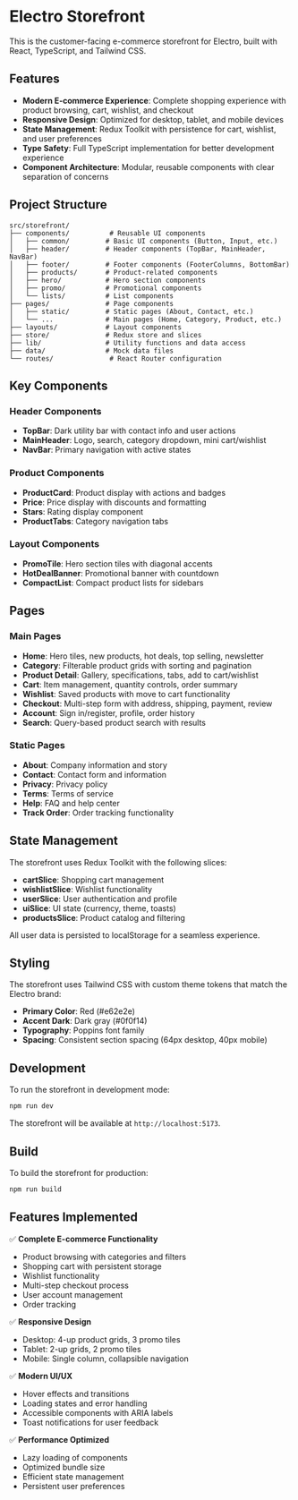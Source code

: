 # Electro Storefront

This is the customer-facing e-commerce storefront for Electro, built with React, TypeScript, and Tailwind CSS.

## Features

- **Modern E-commerce Experience**: Complete shopping experience with product browsing, cart, wishlist, and checkout
- **Responsive Design**: Optimized for desktop, tablet, and mobile devices
- **State Management**: Redux Toolkit with persistence for cart, wishlist, and user preferences
- **Type Safety**: Full TypeScript implementation for better development experience
- **Component Architecture**: Modular, reusable components with clear separation of concerns

## Project Structure

```
src/storefront/
├── components/          # Reusable UI components
│   ├── common/         # Basic UI components (Button, Input, etc.)
│   ├── header/         # Header components (TopBar, MainHeader, NavBar)
│   ├── footer/         # Footer components (FooterColumns, BottomBar)
│   ├── products/       # Product-related components
│   ├── hero/           # Hero section components
│   ├── promo/          # Promotional components
│   └── lists/          # List components
├── pages/              # Page components
│   ├── static/         # Static pages (About, Contact, etc.)
│   └── ...             # Main pages (Home, Category, Product, etc.)
├── layouts/            # Layout components
├── store/              # Redux store and slices
├── lib/                # Utility functions and data access
├── data/               # Mock data files
└── routes/              # React Router configuration
```

## Key Components

### Header Components
- **TopBar**: Dark utility bar with contact info and user actions
- **MainHeader**: Logo, search, category dropdown, mini cart/wishlist
- **NavBar**: Primary navigation with active states

### Product Components
- **ProductCard**: Product display with actions and badges
- **Price**: Price display with discounts and formatting
- **Stars**: Rating display component
- **ProductTabs**: Category navigation tabs

### Layout Components
- **PromoTile**: Hero section tiles with diagonal accents
- **HotDealBanner**: Promotional banner with countdown
- **CompactList**: Compact product lists for sidebars

## Pages

### Main Pages
- **Home**: Hero tiles, new products, hot deals, top selling, newsletter
- **Category**: Filterable product grids with sorting and pagination
- **Product Detail**: Gallery, specifications, tabs, add to cart/wishlist
- **Cart**: Item management, quantity controls, order summary
- **Wishlist**: Saved products with move to cart functionality
- **Checkout**: Multi-step form with address, shipping, payment, review
- **Account**: Sign in/register, profile, order history
- **Search**: Query-based product search with results

### Static Pages
- **About**: Company information and story
- **Contact**: Contact form and information
- **Privacy**: Privacy policy
- **Terms**: Terms of service
- **Help**: FAQ and help center
- **Track Order**: Order tracking functionality

## State Management

The storefront uses Redux Toolkit with the following slices:

- **cartSlice**: Shopping cart management
- **wishlistSlice**: Wishlist functionality
- **userSlice**: User authentication and profile
- **uiSlice**: UI state (currency, theme, toasts)
- **productsSlice**: Product catalog and filtering

All user data is persisted to localStorage for a seamless experience.

## Styling

The storefront uses Tailwind CSS with custom theme tokens that match the Electro brand:

- **Primary Color**: Red (#e62e2e)
- **Accent Dark**: Dark gray (#0f0f14)
- **Typography**: Poppins font family
- **Spacing**: Consistent section spacing (64px desktop, 40px mobile)

## Development

To run the storefront in development mode:

```bash
npm run dev
```

The storefront will be available at `http://localhost:5173`.

## Build

To build the storefront for production:

```bash
npm run build
```

## Features Implemented

✅ **Complete E-commerce Functionality**
- Product browsing with categories and filters
- Shopping cart with persistent storage
- Wishlist functionality
- Multi-step checkout process
- User account management
- Order tracking

✅ **Responsive Design**
- Desktop: 4-up product grids, 3 promo tiles
- Tablet: 2-up grids, 2 promo tiles
- Mobile: Single column, collapsible navigation

✅ **Modern UI/UX**
- Hover effects and transitions
- Loading states and error handling
- Accessible components with ARIA labels
- Toast notifications for user feedback

✅ **Performance Optimized**
- Lazy loading of components
- Optimized bundle size
- Efficient state management
- Persistent user preferences
